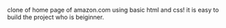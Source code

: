 clone of home page of amazon.com using basic html and css!
   it is easy to build the project who is beiginner.
